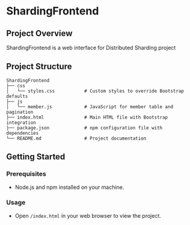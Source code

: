 # ShardingFrontend

## Project Overview
ShardingFrontend is a web interface for Distributed Sharding project

## Project Structure
```
ShardingFrontend
├── css
│   └── styles.css           # Custom styles to override Bootstrap defaults
├── js
│   └── member.js            # JavaScript for member table and pagination
├── index.html               # Main HTML file with Bootstrap integration
├── package.json             # npm configuration file with dependencies
└── README.md                # Project documentation
```

## Getting Started

### Prerequisites
- Node.js and npm installed on your machine.

### Usage
- Open `/index.html` in your web browser to view the project.

